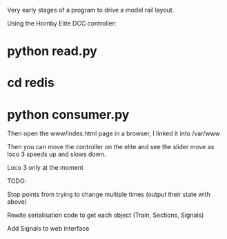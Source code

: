 Very early stages of a program to drive a model rail layout.

Using the Hornby Elite DCC controller:

# python read.py
# cd redis
# python consumer.py 

Then open the www/index.html page in a browser, I linked it into /var/www

Then you can move the controller on the elite and see the slider move as loco 3 speeds up and slows down.

Loco 3 only at the moment

TODO:

Stop points from trying to change multiple times (output their state with above)

Rewite serialisation code to get each object (Train, Sections, Signals)

Add Signals to web interface
